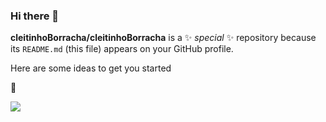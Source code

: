 ### Hi there 👋

**cleitinhoBorracha/cleitinhoBorracha** is a ✨ _special_ ✨ repository because its `README.md` (this file) appears on your GitHub profile.

Here are some ideas to get you started

🐴

![](https://media.tenor.com/ADeW9wCviEoAAAAd/nashe.gif)
